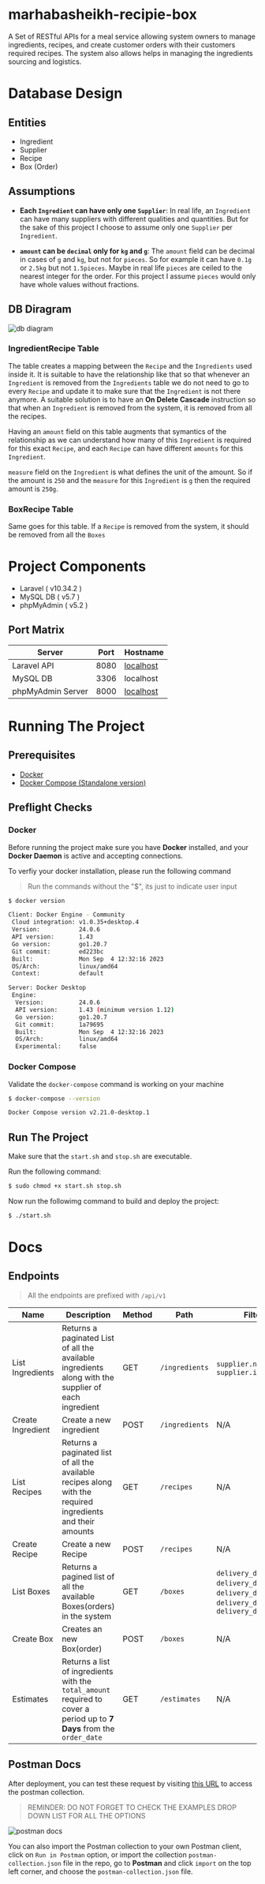 # marhabasheikh-recipie-box
A Set of RESTful APIs for a meal service allowing system owners to manage ingredients, recipes, and create customer orders with their customers required recipes. The system also allows helps in managing the ingredients sourcing and logistics.

# Database Design

## Entities
- Ingredient
- Supplier
- Recipe
- Box (Order)

## Assumptions
- __Each `Ingredient` can have only one `Supplier`__: In real life, an `Ingredient` can have many suppliers with different qualities and quantities. But for the sake of this project I choose to assume only one `Supplier` per `Ingredient`.

- __`amount` can be `decimal` only for `kg` and `g`__: The `amount` field can be decimal in cases of `g` and `kg`, but not for `pieces`. So for example  it can have `0.1g` or `2.5kg` but not `1.5pieces`. Maybe in real life `pieces` are ceiled to the nearest integer for the order. For this project I assume `pieces` would only have whole values without fractions.

## DB Diragram
![db diagram](db-diagram.png)

### IngredientRecipe Table
The table creates a mapping between the `Recipe` and the `Ingredients` used inside it. It is suitable to have the relationship like that so that whenever an `Ingredient` is removed from the `Ingredients` table we do not need to go to every `Recipe` and update it to  make sure that the `Ingredient` is not there anymore. A suitable solution is to have an __On Delete Cascade__ instruction so that when an `Ingredient` is removed from the system, it is removed from all the recipes.

Having an `amount` field on this table augments that symantics of the relationship as we can understand how many of this `Ingredient` is required for this exact `Recipe`, and each `Recipe` can have different `amounts` for this `Ingredient`.

`measure` field on the `Ingredient` is what defines the unit of the amount. So if the amount is `250` and the `measure` for this `Ingredient` is `g` then the required amount is `250g`.

### BoxRecipe Table
Same goes for this table. If a `Recipe` is removed from the system, it should be removed from all the `Boxes`
# Project Components
- Laravel ( v10.34.2 )
- MySQL DB ( v5.7 )
- phpMyAdmin ( v5.2 )

## Port Matrix

|Server|Port|Hostname|
|-|-|-|
|Laravel API|8080|[localhost](http://localhost:8080/api/v1/ingredients)|
|MySQL DB|3306|localhost|
|phpMyAdmin Server|8000|[localhost](http://localhost:8000/)|

# Running The Project
## Prerequisites
- [Docker](https://docs.docker.com/engine/install/)
- [Docker Compose (Standalone version)](https://docs.docker.com/compose/install/standalone/)
## Preflight Checks
### Docker
Before running the project make sure you have __Docker__ installed, and your __Docker Daemon__ is active and accepting connections.

To verfiy your docker installation, please run the following command
> Run the commands without the "$", its just to indicate user input
```bash
$ docker version

Client: Docker Engine - Community
 Cloud integration: v1.0.35+desktop.4
 Version:           24.0.6
 API version:       1.43
 Go version:        go1.20.7
 Git commit:        ed223bc
 Built:             Mon Sep  4 12:32:16 2023
 OS/Arch:           linux/amd64
 Context:           default

Server: Docker Desktop
 Engine:
  Version:          24.0.6
  API version:      1.43 (minimum version 1.12)
  Go version:       go1.20.7
  Git commit:       1a79695
  Built:            Mon Sep  4 12:32:16 2023
  OS/Arch:          linux/amd64
  Experimental:     false
```
### Docker Compose
Validate the `docker-compose` command is working on your machine
```bash
$ docker-compose --version

Docker Compose version v2.21.0-desktop.1
```

## Run The Project
Make sure that the `start.sh` and `stop.sh` are executable.

Run the following command:

```bash
$ sudo chmod +x start.sh stop.sh
```

Now run the followimg command to build and deploy the project:

```bash
$ ./start.sh
```

# Docs
## Endpoints
> All the endpoints are prefixed with `/api/v1`

|Name|Description|Method|Path|Filters|
|-|-|-|-|-|
|List Ingredients|Returns a paginated List of all the available ingredients along with the supplier of each ingredient|GET|`/ingredients`|`supplier.name[like]`, `supplier.id[eq]`|
|Create Ingredient|Create a new ingredient|POST|`/ingredients`|N/A|
|List Recipes|Returns a paginated list of all the available recipes along with the required ingredients and their amounts|GET|`/recipes`|N/A|
|Create Recipe|Create a new Recipe|POST|`/recipes`|N/A|
|List Boxes|Returns a pagined list of all the available Boxes(orders) in the system|GET|`/boxes`|`delivery_date[eq]`, `delivery_date[gt]`, `delivery_date[lt]`, `delivery_date[lte]`, `delivery_date[gte]`|
|Create Box|Creates an new Box(order)|POST|`/boxes`|N/A|
|Estimates|Returns a list of ingredients with the `total_amount` required to cover a period up to __7 Days__ from the `order_date`|GET|`/estimates`|N/A|

## Postman Docs
After deployment, you can test these request by visiting [this URL](https://documenter.getpostman.com/view/18390386/2s9YeLXUCn) to access the postman collection.
> REMINDER: DO NOT FORGET TO CHECK THE EXAMPLES DROP DOWN LIST FOR ALL THE OPTIONS

![postman docs](postman-docs.png)

You can also import the Postman collection to your own Postman client, click on `Run in Postman` option, or import the collection
`postman-collection.json` file in the repo, go to __Postman__ and click `import` on the top left corner, and choose the `postman-collection.json` file. 